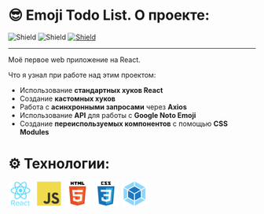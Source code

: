 # :sunglasses: Emoji Todo List. О проекте:
![Shield](https://img.shields.io/badge/React-blue?style=for-the-badge&logo=react&logoColor=white)
![Shield](https://img.shields.io/badge/Javascript-f0db4f?style=for-the-badge&logo=javascript&logoColor=black)
[![Shield](https://img.shields.io/badge/Ссылка%20на%20сайт-gray?style=for-the-badge)](https://lespend.github.io/emoji-todo-list/)
___
Моё первое web приложение на React.

Что я узнал при работе над этим проектом:
* Использование **стандартных хуков React**
* Создание **кастомных хуков**
* Работа с **асинхронными запросами** через **Axios**
* Использование **API** для работы с **Google Noto Emoji**
* Создание **переиспользуемых компонентов** с помощью **CSS Modules**



# :gear: Технологии:
<div>
<img src="https://raw.githubusercontent.com/devicons/devicon/master/icons/react/react-original-wordmark.svg" width=50>&nbsp;
<img src="https://raw.githubusercontent.com/devicons/devicon/1119b9f84c0290e0f0b38982099a2bd027a48bf1/icons/javascript/javascript-original.svg" width=50>&nbsp;
<img src="https://raw.githubusercontent.com/devicons/devicon/1119b9f84c0290e0f0b38982099a2bd027a48bf1/icons/html5/html5-original-wordmark.svg" width=50>&nbsp;
<img src="https://raw.githubusercontent.com/devicons/devicon/1119b9f84c0290e0f0b38982099a2bd027a48bf1/icons/css3/css3-original-wordmark.svg" width=50>&nbsp;
<img src="https://raw.githubusercontent.com/devicons/devicon/1119b9f84c0290e0f0b38982099a2bd027a48bf1/icons/webpack/webpack-original.svg" width=50>&nbsp;